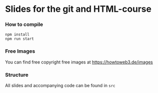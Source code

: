 # Slides for the git and HTML-course
### How to compile

```
npm install
npm run start
```

### Free Images
You can find free copyright free images at https://howtoweb3.de/images

### Structure
All slides and accompanying code can be found in `src`
